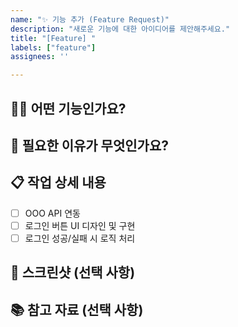 ```yaml
---
name: "✨ 기능 추가 (Feature Request)"
description: "새로운 기능에 대한 아이디어를 제안해주세요."
title: "[Feature] "
labels: ["feature"]
assignees: ''

---
```


## 🤷‍♂️ 어떤 기능인가요?
<!-- 추가하려는 기능에 대해 명확하고 간결하게 설명해주세요. 예: '로그인 페이지에 소셜 로그인 버튼 추가' -->

## 🤔 필요한 이유가 무엇인가요?
<!-- 이 기능이 왜 필요한지, 어떤 문제를 해결하는지 설명해주세요. -->
<!-- 예: '사용자들이 더 빠르고 편리하게 로그인할 수 있도록 하기 위함' -->

## 📋 작업 상세 내용
<!-- 기능 구현을 위해 필요한 작업 목록을 작성해주세요. (체크리스트 형식) -->
- [ ] OOO API 연동
- [ ] 로그인 버튼 UI 디자인 및 구현
- [ ] 로그인 성공/실패 시 로직 처리

## 📸 스크린샷 (선택 사항)
<!-- 관련된 스크린샷이나 와이어프레임이 있다면 첨부해주세요. -->

## 📚 참고 자료 (선택 사항)
<!-- 관련된 문서나 링크가 있다면 공유해주세요. -->